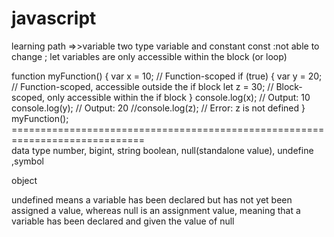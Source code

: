 # javascript

learning path
=>>variable 
two type variable and constant 
const :not able to change ;
let variables are only accessible within the block (or loop)

function myFunction() {
      var x = 10; // Function-scoped
      if (true) {
        var y = 20; // Function-scoped, accessible outside the if block
        let z = 30; // Block-scoped, only accessible within the if block
      }
      console.log(x); // Output: 10
      console.log(y); // Output: 20
      //console.log(z); // Error: z is not defined
    }
    myFunction();
=============================================================================\
data type 
number, bigint, string boolean, null(standalone value), undefine ,symbol

object


undefined means a variable has been declared but has not yet been assigned a value, whereas null is an assignment value, meaning that a variable has been declared and given the value of null

